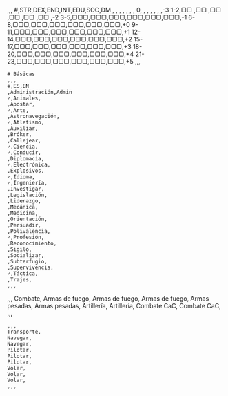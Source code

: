 ,,,
    #,STR,DEX,END,INT,EDU,SOC,DM
     ,   ,   ,   ,   ,   ,   ,
    0,   ,   ,   ,   ,   ,   ,-3
  1-2,▢▢ ,▢▢ ,▢▢ ,▢▢ ,▢▢ ,▢▢ ,-2
  3-5,▢▢▢,▢▢▢,▢▢▢,▢▢▢,▢▢▢,▢▢▢,-1
  6-8,▢▢▢,▢▢▢,▢▢▢,▢▢▢,▢▢▢,▢▢▢,+0
 9-11,▢▢▢,▢▢▢,▢▢▢,▢▢▢,▢▢▢,▢▢▢,+1
12-14,▢▢▢,▢▢▢,▢▢▢,▢▢▢,▢▢▢,▢▢▢,+2
15-17,▢▢▢,▢▢▢,▢▢▢,▢▢▢,▢▢▢,▢▢▢,+3
18-20,▢▢▢,▢▢▢,▢▢▢,▢▢▢,▢▢▢,▢▢▢,+4
21-23,▢▢▢,▢▢▢,▢▢▢,▢▢▢,▢▢▢,▢▢▢,+5
,,,


~~~
# Básicas
,,,
⊕,ES,EN
,Administración,Admin
✓,Animales,
,Apostar,
✓,Arte,
,Astronavegación,
✓,Atletismo,
,Auxiliar,
,Bróker,
,Callejear,
✓,Ciencia,
✓,Conducir,
,Diplomacia,
✓,Electrónica,
,Explosivos,
✓,Idioma,
✓,Ingeniería,
,Investigar,
,Legislación,
,Liderazgo,
,Mecánica,
,Medicina,
,Orientación,
,Persuadir,
,Polivalencia,
✓,Profesión,
,Reconocimiento,
,Sigilo,
,Socializar,
,Subterfugio,
,Supervivencia,
✓,Táctica,
,Trajes,
,,,
~~~
,,,
Combate,
Armas de fuego,
Armas de fuego,
Armas de fuego,
Armas pesadas,
Armas pesadas,
Artillería,
Artillería,
Combate CaC,
Combate CaC,
,,,
~~~
,,,
Transporte,
Navegar,
Navegar,
Pilotar,
Pilotar,
Pilotar,
Volar,
Volar,
Volar,
,,,